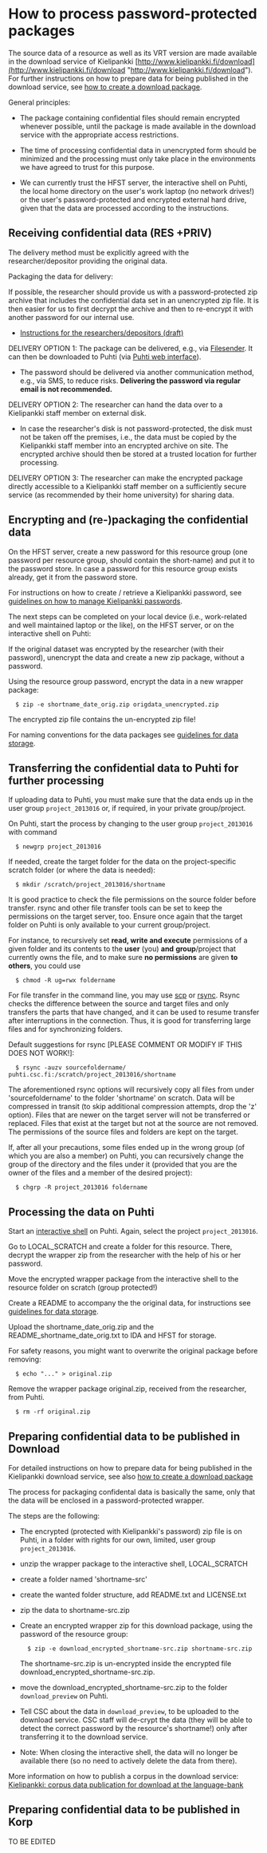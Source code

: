# How to process password-protected packages
The source data of a resource as well as its VRT version are made available in the download service of Kielipankki [http://www.kielipankki.fi/download](http://www.kielipankki.fi/download "http://www.kielipankki.fi/download").
For further instructions on how to prepare data for being published in the download service, see [how to create a download package](howto_download_package.md).

General principles:

- The package containing confidential files should remain encrypted whenever possible, until the package is made available in the download service with the appropriate access restrictions. 

- The time of processing confidential data in unencrypted form should be minimized and the processing must only take place in the environments we have agreed to trust for this purpose.

- We can currently trust the HFST server, the interactive shell on Puhti, the local home directory on the user's work laptop (no network drives!) or the user's password-protected and encrypted external hard drive, given that the data are processed according to the instructions. 


## Receiving confidential data (RES +PRIV)

The delivery method must be explicitly agreed with the researcher/depositor providing the original data.

Packaging the data for delivery:

If possible, the researcher should provide us with a password-protected zip archive that includes the confidential data set in an unencrypted zip file. It is then easier for us to first decrypt the archive and then to re-encrypt it with another password for our internal use.

- [Instructions for the researchers/depositors (draft)](https://www.kielipankki.fi/tuki/aineiston-toimitus-kielipankille/)
   
DELIVERY OPTION 1: The package can be delivered, e.g., via [Filesender](https://filesender.funet.fi/). It can then be downloaded to Puhti (via [Puhti web interface](https://www.puhti.csc.fi/)).

- The password should be delivered via another communication method, e.g., via SMS, to reduce risks. **Delivering the password via regular email is not recommended.**

DELIVERY OPTION 2: The researcher can hand the data over to a Kielipankki staff member on external disk.

- In case the researcher's disk is not password-protected, the disk must not be taken off the premises, i.e., the data must be copied by the Kielipankki staff member into an encrypted archive on site. The encrypted archive should then be stored at a trusted location for further processing.

DELIVERY OPTION 3: The researcher can make the encrypted package directly accessible to a Kielipankki staff member on a sufficiently secure service (as recommended by their home university) for sharing data.

## Encrypting and (re-)packaging the confidential data

On the HFST server, create a new password for this resource group (one password per resource group, should contain the short-name) and put it to the password store. In case a password for this resource group exists already, get it from the password store.

For instructions on how to create / retrieve a Kielipankki password, see [guidelines on how to manage Kielipankki passwords](https://github.com/CSCfi/Kielipankki-passwords/blob/master/howto_manage_corpus_passwords.md).

The next steps can be completed on your local device (i.e., work-related and well maintained laptop or the like), on the HFST server, or on the interactive shell on Puhti:

If the original dataset was encrypted by the researcher (with their password), unencrypt the data and create a new zip package, without a password.

Using the resource group password, encrypt the data in a new wrapper package:

      $ zip -e shortname_date_orig.zip origdata_unencrypted.zip		

The encrypted zip file contains the un-encrypted zip file!

For naming conventions for the data packages see [guidelines for data storage](howto_data_storage.md).

## Transferring the confidential data to Puhti for further processing

If uploading data to Puhti, you must make sure that the data ends up in the user group `project_2013016` or, if required, in your private group/project.

On Puhti, start the process by changing to the user group `project_2013016` with command 
   
      $ newgrp project_2013016
   
If needed, create the target folder for the data on the project-specific scratch folder (or where the data is needed):

      $ mkdir /scratch/project_2013016/shortname

It is good practice to check the file permissions on the source folder before transfer. rsync and other file transfer tools can be set to keep the permissions on the target server, too. Ensure once again that the target folder on Puhti is only available to your current group/project.

For instance, to recursively set **read, write and execute** permissions of a given folder and its contents to the **user** (you) **and** **group**/project that currently owns the file, and to make sure **no permissions** are given **to** **others**, you could use

      $ chmod -R ug=rwx foldername

For file transfer in the command line, you may use [scp](https://docs.csc.fi/data/moving/scp/) or [rsync](https://docs.csc.fi/data/moving/rsync/). Rsync checks the difference between the source and target files and only transfers the parts that have changed, and it can be used to resume transfer after interruptions in the connection. Thus, it is good for transferring large files and for synchronizing folders.

Default suggestions for rsync [PLEASE COMMENT OR MODIFY IF THIS DOES NOT WORK!]:

      $ rsync -auzv sourcefoldername/ puhti.csc.fi:/scratch/project_2013016/shortname

The aforementioned rsync options will recursively copy all files from under 'sourcefoldername' to the folder 'shortname' on scratch. Data will be compressed in transit (to skip additional compression attempts, drop the 'z' option). Files that are newer on the target server will not be transferred or replaced. Files that exist at the target but not at the source are not removed. The permissions of the source files and folders are kept on the target.

If, after all your precautions, some files ended up in the wrong group (of which you are also a member) on Puhti, you can recursively change the group of the directory and the files under it (provided that you are the owner of the files and a member of the desired project):

      $ chgrp -R project_2013016 foldername

## Processing the data on Puhti

Start an [interactive shell](https://docs.csc.fi/computing/running/interactive-usage/) on Puhti. 
Again, select the project `project_2013016`.

Go to LOCAL_SCRATCH and create a folder for this resource.
There, decrypt the wrapper zip from the researcher with the help of his or her password.

Move the encrypted wrapper package from the interactive shell to the resource folder on scratch (group protected!)

Create a README to accompany the the original data, for instructions see [guidelines for data storage](howto_data_storage.md).

Upload the shortname_date_orig.zip and the README_shortname_date_orig.txt to IDA and HFST for storage.

For safety reasons, you might want to overwrite the original package before removing:

      $ echo "..." > original.zip
   
Remove the wrapper package original.zip, received from the researcher, from Puhti.

      $ rm -rf original.zip


## Preparing confidential data to be published in Download

For detailed instructions on how to prepare data for being published in the Kielipankki download service, see also [how to create a download package](howto_download_package.md)

The process for packaging confidental data is basically the same, only that the data will be enclosed in a password-protected wrapper.

The steps are the following:

- The encrypted (protected with Kielipankki's password) zip file is on Puhti, in a folder with rights for our own, limited, user group `project_2013016`.

- unzip the wrapper package to the interactive shell, LOCAL_SCRATCH

- create a folder named 'shortname-src'

- create the wanted folder structure, add README.txt and LICENSE.txt

- zip the data to shortname-src.zip

- Create an encrypted wrapper zip for this download package, using the password of the resource group:
 
        $ zip -e download_encrypted_shortname-src.zip shortname-src.zip

   The shortname-src.zip is un-encrypted inside the encrypted file download_encrypted_shortname-src.zip.

- move the download_encrypted_shortname-src.zip to the folder `download_preview` on Puhti.

- Tell CSC about the data in `download_preview`, to be uploaded to the download service. CSC staff will de-crypt the data (they will be able to detect the correct password by the resource's shortname!) only after transferring it to the download service.

- Note: When closing the interactive shell, the data will no longer be available there (so no need to actively delete the data from there).



More information on how to publish a corpus in the download service:
[Kielipankki: corpus data publication for download at the language-bank](https://www.kielipankki.fi/development/corpus-data-publication-for-download-at-the-language-bank/)


## Preparing confidential data to be published in Korp

TO BE EDITED
